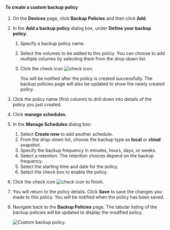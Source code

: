 <!--author=SharS last changed: 9/15/15-->

#### <a name="to-create-a-custom-backup-policy"></a>To create a custom backup policy
1. On the **Devices** page, click **Backup Policies** and then click **Add**.
2. In the **Add a backup policy** dialog box, under **Define your backup policy**:
   
   1. Specify a backup policy name.
   2. Select the volumes to be added to this policy. You can choose to add multiple volumes by selecting them from the drop-down list.
   3. Click the check icon ![check icon](https://docstestmedia1.blob.core.windows.net/azure-media/includes/media/storsimple-add-backup-policy/HCS_CheckIcon-include.png).
      
      You will be notified after the policy is created successfully. The backup policies page will also be updated to show the newly created policy.
3. Click the policy name (first column) to drill down into details of the policy you just created.
4. Click **manage schedules**.
5. In the **Manage Schedules** dialog box:
   
   1. Select **Create new** to add another schedule.
   2. From the drop-down list, choose the backup type as **local** or **cloud** snapshot.
   3. Specify the backup frequency in minutes, hours, days, or weeks.
   4. Select a retention. The retention choices depend on the backup frequency.
   5. Select the starting time and date for the policy.
   6. Select the check box to enable the policy.
6. Click the check icon ![check icon](https://docstestmedia1.blob.core.windows.net/azure-media/includes/media/storsimple-add-backup-policy/HCS_CheckIcon-include.png) to finish.
7. You will return to the policy details. Click **Save** to save the changes you made to this policy. You will be notified when the policy has been saved.
8. Navigate back to the **Backup Policies** page. The tabular listing of the backup policies will be updated to display the modified policy.
   
    ![Custom backup policy](https://docstestmedia1.blob.core.windows.net/azure-media/includes/media/storsimple-create-custom-backup-policy/HCS_CustomBackupPolicyM-include.png).




